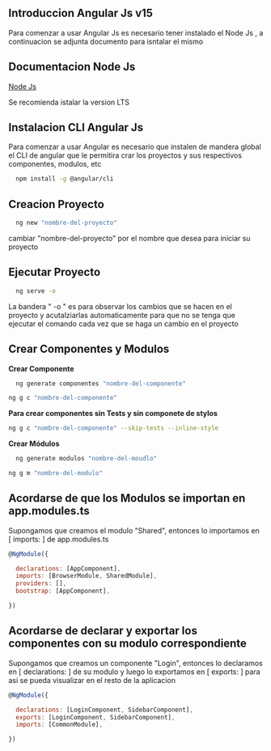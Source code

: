 ## Introduccion Angular Js v15

Para comenzar a usar Angular Js es necesario tener instalado el Node Js , a continuacion se adjunta documento para isntalar el mismo

## Documentacion Node Js

[Node Js](https://nodejs.org/en/download/)

Se recomienda istalar la version LTS

## Instalacion CLI Angular Js

Para comenzar a usar Angular es necesario que instalen de mandera global el CLI de angular que le permitira crar los proyectos y sus respectivos componentes, modulos, etc

```bash
  npm install -g @angular/cli
```

## Creacion Proyecto

```bash
  ng new "nombre-del-proyecto"
```

cambiar "nombre-del-proyecto" por el nombre que desea para iniciar su proyecto

## Ejecutar Proyecto

```bash
  ng serve -o
```

La bandera " -o " es para observar los cambios que se hacen en el proyecto y acutalziarlas automaticamente para que no se tenga que ejecutar el comando cada vez que se haga un cambio en el proyecto

## Crear Componentes y Modulos

**Crear Componente**

```bash
  ng generate componentes "nombre-del-componente"
```

```bash
ng g c "nombre-del-componente"

```

**Para crear componentes sin Tests y sin componete de stylos**

```bash
ng g c "nombre-del-componente" --skip-tests --inline-style

```

**Crear Módulos**

```bash
  ng generate modulos "nombre-del-moudlo"
```

```bash
ng g m "nombre-del-modulo"

```

## Acordarse de que los Modulos se importan en app.modules.ts

Supongamos que creamos el modulo "Shared", entonces lo importamos en [ imports: ] de app.modules.ts

```javascript
@NgModule({

  declarations: [AppComponent],
  imports: [BrowserModule, SharedModule],
  providers: [],
  bootstrap: [AppComponent],

})
```

## Acordarse de declarar y exportar los componentes con su modulo correspondiente

Supongamos que creamos un componente "Login", entonces lo declaramos en [ declarations: ] de su modulo
y luego lo exportamos en [ exports: ] para asi se pueda visualizar en el resto de la aplicacion

```javascript
@NgModule({

  declarations: [LoginComponent, SidebarComponent],
  exports: [LoginComponent, SidebarComponent],
  imports: [CommonModule],

})
```
